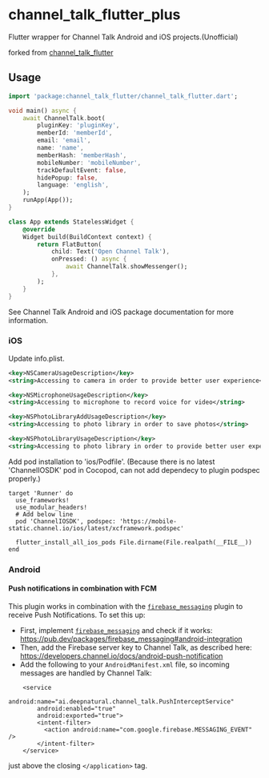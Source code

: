 # channel_talk_flutter_plus

Flutter wrapper for Channel Talk Android and iOS projects.(Unofficial)

forked from [channel_talk_flutter](https://github.com/turlvo/channel_talk_flutter)

## Usage

```dart
import 'package:channel_talk_flutter/channel_talk_flutter.dart';

void main() async {
    await ChannelTalk.boot(
        pluginKey: 'pluginKey',
        memberId: 'memberId',
        email: 'email',
        name: 'name',
        memberHash: 'memberHash',
        mobileNumber: 'mobileNumber',
        trackDefaultEvent: false,
        hidePopup: false,
        language: 'english',
    );
    runApp(App());
}

class App extends StatelessWidget {
    @override
    Widget build(BuildContext context) {
        return FlatButton(
            child: Text('Open Channel Talk'),
            onPressed: () async {
                await ChannelTalk.showMessenger();
            },
        );
    }
}

```

See Channel Talk Android and iOS package documentation for more information.

### iOS

Update info.plist.

```xml
<key>NSCameraUsageDescription</key>
<string>Accessing to camera in order to provide better user experience</string>

<key>NSMicrophoneUsageDescription</key>
<string>Accessing to microphone to record voice for video</string>

<key>NSPhotoLibraryAddUsageDescription</key>
<string>Accessing to photo library in order to save photos</string>

<key>NSPhotoLibraryUsageDescription</key>
<string>Accessing to photo library in order to provide better user experience</string>
```

Add pod installation to 'ios/Podfile'.
(Because there is no latest 'ChannelIOSDK' pod in Cocopod, can not add dependecy to plugin podspec properly.)

```
target 'Runner' do
  use_frameworks!
  use_modular_headers!
  # Add below line
  pod 'ChannelIOSDK', podspec: 'https://mobile-static.channel.io/ios/latest/xcframework.podspec'

  flutter_install_all_ios_pods File.dirname(File.realpath(__FILE__))
end
```

### Android

#### Push notifications in combination with FCM

This plugin works in combination with the [`firebase_messaging`](https://pub.dev/packages/firebase_messaging) plugin to receive Push Notifications. To set this up:

- First, implement [`firebase_messaging`](https://pub.dev/packages/firebase_messaging) and check if it works: https://pub.dev/packages/firebase_messaging#android-integration
- Then, add the Firebase server key to Channel Talk, as described here: https://developers.channel.io/docs/android-push-notification
- Add the following to your `AndroidManifest.xml` file, so incoming messages are handled by Channel Talk:

```
    <service
        android:name="ai.deepnatural.channel_talk.PushInterceptService"
        android:enabled="true"
        android:exported="true">
        <intent-filter>
          <action android:name="com.google.firebase.MESSAGING_EVENT" />
        </intent-filter>
    </service>
```

just above the closing `</application>` tag.
